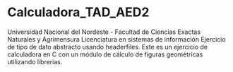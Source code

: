 # Calculadora_TAD_AED2
Universidad Nacional del Nordeste - Facultad de Ciencias Exactas Naturales y Agrimensura
Licenciatura en sistemas de información
Ejercicio de tipo de dato abstracto usando headerfiles.
Este es un ejercicio de calculadora en C con un módulo de cálculo de figuras geométricas utilizando librerias.
